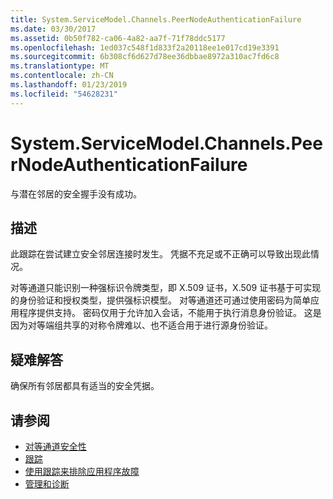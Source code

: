 ```yaml
---
title: System.ServiceModel.Channels.PeerNodeAuthenticationFailure
ms.date: 03/30/2017
ms.assetid: 0b50f782-ca06-4a82-aa7f-71f78ddc5177
ms.openlocfilehash: 1ed037c548f1d833f2a20118ee1e017cd19e3391
ms.sourcegitcommit: 6b308cf6d627d78ee36dbbae8972a310ac7fd6c8
ms.translationtype: MT
ms.contentlocale: zh-CN
ms.lasthandoff: 01/23/2019
ms.locfileid: "54628231"
---
```

# <a name="systemservicemodelchannelspeernodeauthenticationfailure"></a>System.ServiceModel.Channels.PeerNodeAuthenticationFailure
与潜在邻居的安全握手没有成功。  
  
## <a name="description"></a>描述  
 此跟踪在尝试建立安全邻居连接时发生。 凭据不充足或不正确可以导致出现此情况。  
  
 对等通道只能识别一种强标识令牌类型，即 X.509 证书，X.509 证书基于可实现的身份验证和授权类型，提供强标识模型。 对等通道还可通过使用密码为简单应用程序提供支持。 密码仅用于允许加入会话，不能用于执行消息身份验证。 这是因为对等端组共享的对称令牌难以、也不适合用于进行源身份验证。  
  
## <a name="troubleshooting"></a>疑难解答  
 确保所有邻居都具有适当的安全凭据。  
  
## <a name="see-also"></a>请参阅
- [对等通道安全性](../../../../../docs/framework/wcf/feature-details/peer-channel-security.md)
- [跟踪](../../../../../docs/framework/wcf/diagnostics/tracing/index.md)
- [使用跟踪来排除应用程序故障](../../../../../docs/framework/wcf/diagnostics/tracing/using-tracing-to-troubleshoot-your-application.md)
- [管理和诊断](../../../../../docs/framework/wcf/diagnostics/index.md)
